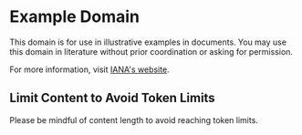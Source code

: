 # Example Domain

This domain is for use in illustrative examples in documents. You may use this domain in literature without prior coordination or asking for permission.

For more information, visit [IANA's website](https://www.iana.org/domains/example).

## Limit Content to Avoid Token Limits

Please be mindful of content length to avoid reaching token limits.